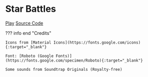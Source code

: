 # Star Battles

<a href="/Star-Battles" class="md-button">Play</a>
<a href="https://github.com/SMAStudiosAU/Star-Battles" class="md-button">Source Code</a>

??? info end "Credits"

    Icons from [Material Icons](https://fonts.google.com/icons){:target="_blank"}

    Font: [Roboto (Google Fonts)](https://fonts.google.com/specimen/Roboto){:target="_blank"}

    Some sounds from Soundtrap Originals (Royalty-free)

